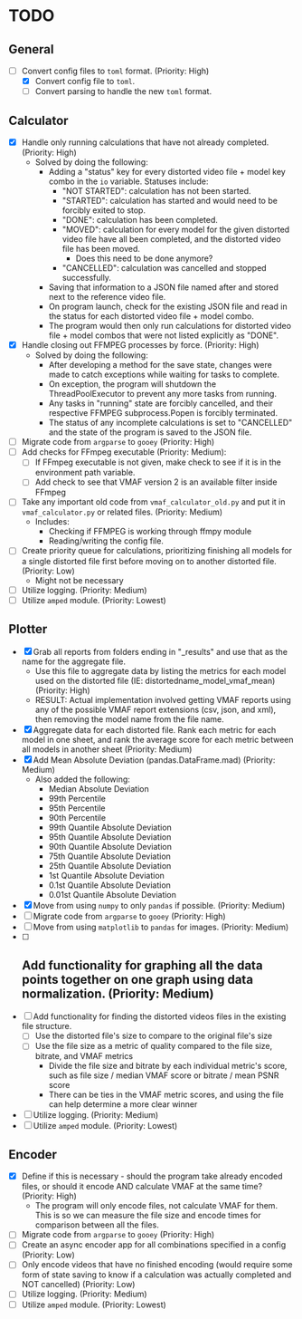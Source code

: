 # TODO
## General
- [ ] Convert config files to `toml` format. (Priority: High)
    - [x] Convert config file to `toml`.
    - [ ] Convert parsing to handle the new `toml` format.

## Calculator
- [x] Handle only running calculations that have not already completed. (Priority: High)
    - Solved by doing the following:
        - Adding a "status" key for every distorted video file + model key combo in the `io` variable. Statuses include:
            - "NOT STARTED": calculation has not been started.
            - "STARTED": calculation has started and would need to be forcibly exited to stop.
            - "DONE": calculation has been completed.
            - "MOVED": calculation for every model for the given distorted video file have all been completed, and the distorted video file has been moved.
                - Does this need to be done anymore?
            - "CANCELLED": calculation was cancelled and stopped successfully.
        - Saving that information to a JSON file named after and stored next to the reference video file.
        - On program launch, check for the existing JSON file and read in the status for each distorted video file + model combo.
        - The program would then only run calculations for distorted video file + model combos that were not listed explicitly as "DONE".
- [x] Handle closing out FFMPEG processes by force. (Priority: High)
    - Solved by doing the following:
        - After developing a method for the save state, changes were made to catch exceptions while waiting for tasks to complete.
        - On exception, the program will shutdown the ThreadPoolExecutor to prevent any more tasks from running.
        - Any tasks in "running" state are forcibly cancelled, and their respective FFMPEG subprocess.Popen is forcibly terminated.
        - The status of any incomplete calculations is set to "CANCELLED" and the state of the program is saved to the JSON file.
- [ ] Migrate code from `argparse` to `gooey` (Priority: High)
- [ ] Add checks for FFmpeg executable (Priority: Medium):
    - [ ] If FFmpeg executable is not given, make check to see if it is in the environment path variable.
    - [ ] Add check to see that VMAF version 2 is an available filter inside FFmpeg
- [ ] Take any important old code from `vmaf_calculator_old.py` and put it in `vmaf_calculator.py` or related files. (Priority: Medium)
    - Includes:
        - Checking if FFMPEG is working through ffmpy module
        - Reading/writing the config file.
- [ ] Create priority queue for calculations, prioritizing finishing all models for a single distorted file first before moving on to another distorted file. (Priority: Low)
    - Might not be necessary
- [ ] Utilize logging. (Priority: Medium)
- [ ] Utilize `amped` module. (Priority: Lowest)

## Plotter
- [x] Grab all reports from folders ending in "_results" and use that as the
    name for the aggregate file.
    - Use this file to aggregate data by listing the metrics for each model
    used on the distorted file (IE: distortedname_model_vmaf_mean)
    (Priority: High)
    - RESULT: Actual implementation involved getting VMAF reports using any of
    the possible VMAF report extensions (csv, json, and xml), then removing the
    model name from the file name.
- [x] Aggregate data for each distorted file. Rank each metric for each model
      in one sheet, and rank the average score for each metric between all
      models in another sheet (Priority: Medium)
- [x] Add Mean Absolute Deviation (pandas.DataFrame.mad) (Priority: Medium)
    - Also added the following:
        - Median Absolute Deviation
        - 99th Percentile
        - 95th Percentile
        - 90th Percentile
        - 99th Quantile Absolute Deviation
        - 95th Quantile Absolute Deviation
        - 90th Quantile Absolute Deviation
        - 75th Quantile Absolute Deviation
        - 25th Quantile Absolute Deviation
        - 1st Quantile Absolute Deviation
        - 0.1st Quantile Absolute Deviation
        - 0.01st Quantile Absolute Deviation
- [x] Move from using `numpy` to only `pandas` if possible. (Priority: Medium)
- [ ] Migrate code from `argparse` to `gooey` (Priority: High)
- [ ] Move from using `matplotlib` to `pandas` for images. (Priority: Medium)
- [ ] Add functionality for graphing all the data points together on one
    graph using data normalization. (Priority: Medium)
    - 
- [ ] Add functionality for finding the distorted videos files in the existing
    file structure.
    - [ ] Use the distorted file's size to compare to the original file's size
    - [ ] Use the file size as a metric of quality compared to the file size,
        bitrate, and VMAF metrics
        - Divide the file size and bitrate by each individual metric's score,
        such as file size / median VMAF score or bitrate / mean PSNR score
        - There can be ties in the VMAF metric scores, and using the file can
        help determine a more clear winner
- [ ] Utilize logging. (Priority: Medium)
- [ ] Utilize `amped` module. (Priority: Lowest)

## Encoder
- [x] Define if this is necessary - should the program take already encoded files, or should it encode AND calculate VMAF at the same time? (Priority: High)
    - The program will only encode files, not calculate VMAF for them. This is so we can measure the file size and encode times for comparison between all the files.
- [ ] Migrate code from `argparse` to `gooey` (Priority: High)
- [ ] Create an async encoder app for all combinations specified in a config (Priority: Low)
- [ ] Only encode videos that have no finished encoding (would require some form of state saving to know if a calculation was actually completed and NOT cancelled) (Priority: Low)
- [ ] Utilize logging. (Priority: Medium)
- [ ] Utilize `amped` module. (Priority: Lowest)